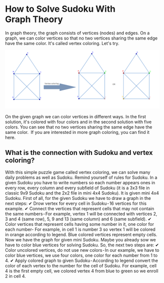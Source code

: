 # How to Solve Sudoku With Graph Theory

In graph theory, the graph consists of vertices (nodes) and edges. On a graph, we can color vertices so that no two vertices sharing the same edge have the same color. It's called vertex coloring. Let's try.

![Contribution guidelines for this project](images/coloring.png)

On the given graph we can color vertices in different ways. In the first solution, it's colored with four colors and in the second solution with five colors. You can see that no two vertices sharing the same edge have the same color. 
If you are interested in more graph coloring, you can find it here.

## What is the connection with Sudoku and vertex coloring?
With this simple puzzle game called vertex coloring, we can solve many daily problems as well as Sudoku.
Remind yourself of rules for Sudoku. In a given Sudoku you have to write numbers so each number appears ones in every row, every column and every subfield of Sudoku (it is a 3x3 file in classic 9x9 Sudoku and the 2x2 file in mini 4x4 Sudoku).
It is given mini 4x4 Sudoku. First of all, for the given Sudoku we have to draw a graph in the next steps:
✔ Drow vertex for every cell in Sudoku - 16 vertices for this example.
✔ Connect the vertices that represent cells that may not contain the same numbers - For example, vertex 1 will be connected with vertices 2, 3 and 4 (same row), 5, 9 and 13 (same column) and 6 (same subfield).
✔ Color vertices that represent cells having some number in it, one color for each number- For example, in cell 1 is number 3 so vertex 1 will be colored in orange according to legend. Blue colored vertices represent empty cells.
Now we have the graph for given mini Sudoku. Maybe you already sow we have to color blue vertices for solving Sudoku. So, the next two steps are:
✔ Color uncolored vertices, do not use new colors - In our example, we have to color blue vertices, we use four colors, one color for each number from 1  to 4.
✔ Apply colored graph to given Sudoku - According to legend convert the color of each vertex to the number for the cell of Sudoku. For example, cell 4 is the first empty cell, we colored vertex 4 from blue to green so we enroll 2 in cell 4.
